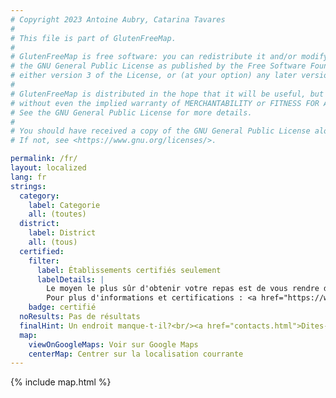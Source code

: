 ```yaml
---
# Copyright 2023 Antoine Aubry, Catarina Tavares
# 
# This file is part of GlutenFreeMap.
# 
# GlutenFreeMap is free software: you can redistribute it and/or modify it under the terms of
# the GNU General Public License as published by the Free Software Foundation,
# either version 3 of the License, or (at your option) any later version.
# 
# GlutenFreeMap is distributed in the hope that it will be useful, but WITHOUT ANY WARRANTY;
# without even the implied warranty of MERCHANTABILITY or FITNESS FOR A PARTICULAR PURPOSE.
# See the GNU General Public License for more details.
# 
# You should have received a copy of the GNU General Public License along with GlutenFreeMap.
# If not, see <https://www.gnu.org/licenses/>.

permalink: /fr/
layout: localized
lang: fr
strings:
  category:
    label: Categorie
    all: (toutes)
  district:
    label: District
    all: (tous)
  certified:
    filter:
      label: Établissements certifiés seulement
      labelDetails: |
        Le moyen le plus sûr d'obtenir votre repas est de vous rendre dans des établissements certifiés par le projet sans gluten de l'Association cœliaque portugaise (APC).
        Pour plus d'informations et certifications : <a href="https://www.celiacos.org.pt/como-certificar-o-seu-estabelecimento/">https://www.celiacos.org.pt/como-certificar-o-seu-estabelecimento/</a>.
    badge: certifié
  noResults: Pas de résultats
  finalHint: Un endroit manque-t-il?<br/><a href="contacts.html">Dites-le nous ici</a>.
  map:
    viewOnGoogleMaps: Voir sur Google Maps
    centerMap: Centrer sur la localisation courrante
---
```

{% include map.html %}
